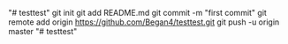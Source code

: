 "# testtest"  git init git add README.md git commit -m "first commit" git remote add origin https://github.com/Began4/testtest.git git push -u origin master
"# testtest" 
